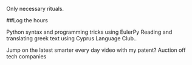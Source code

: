 Only necessary rituals.

##Log the hours

Python syntax and programming tricks using EulerPy
Reading and translating greek text using Cyprus Language Club..






Jump on the latest smarter every day video with my patent?
Auction off tech companies 